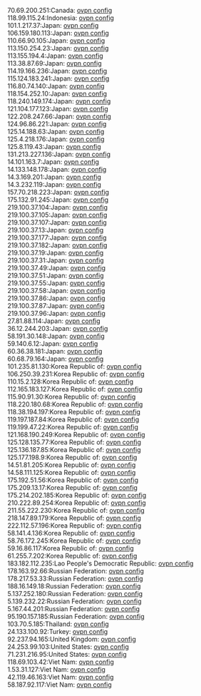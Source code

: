 70.69.200.251:Canada: [ovpn config](vpn/70_69_200_251.ovpn)  
118.99.115.24:Indonesia: [ovpn config](vpn/118_99_115_24.ovpn)  
101.1.217.37:Japan: [ovpn config](vpn/101_1_217_37.ovpn)  
106.159.180.113:Japan: [ovpn config](vpn/106_159_180_113.ovpn)  
110.66.90.105:Japan: [ovpn config](vpn/110_66_90_105.ovpn)  
113.150.254.23:Japan: [ovpn config](vpn/113_150_254_23.ovpn)  
113.155.194.4:Japan: [ovpn config](vpn/113_155_194_4.ovpn)  
113.38.87.69:Japan: [ovpn config](vpn/113_38_87_69.ovpn)  
114.19.166.236:Japan: [ovpn config](vpn/114_19_166_236.ovpn)  
115.124.183.241:Japan: [ovpn config](vpn/115_124_183_241.ovpn)  
116.80.74.140:Japan: [ovpn config](vpn/116_80_74_140.ovpn)  
118.154.252.10:Japan: [ovpn config](vpn/118_154_252_10.ovpn)  
118.240.149.174:Japan: [ovpn config](vpn/118_240_149_174.ovpn)  
121.104.177.123:Japan: [ovpn config](vpn/121_104_177_123.ovpn)  
122.208.247.66:Japan: [ovpn config](vpn/122_208_247_66.ovpn)  
124.96.86.221:Japan: [ovpn config](vpn/124_96_86_221.ovpn)  
125.14.188.63:Japan: [ovpn config](vpn/125_14_188_63.ovpn)  
125.4.218.176:Japan: [ovpn config](vpn/125_4_218_176.ovpn)  
125.8.119.43:Japan: [ovpn config](vpn/125_8_119_43.ovpn)  
131.213.227.136:Japan: [ovpn config](vpn/131_213_227_136.ovpn)  
14.101.163.7:Japan: [ovpn config](vpn/14_101_163_7.ovpn)  
14.133.148.178:Japan: [ovpn config](vpn/14_133_148_178.ovpn)  
14.3.169.201:Japan: [ovpn config](vpn/14_3_169_201.ovpn)  
14.3.232.119:Japan: [ovpn config](vpn/14_3_232_119.ovpn)  
157.70.218.223:Japan: [ovpn config](vpn/157_70_218_223.ovpn)  
175.132.91.245:Japan: [ovpn config](vpn/175_132_91_245.ovpn)  
219.100.37.104:Japan: [ovpn config](vpn/219_100_37_104.ovpn)  
219.100.37.105:Japan: [ovpn config](vpn/219_100_37_105.ovpn)  
219.100.37.107:Japan: [ovpn config](vpn/219_100_37_107.ovpn)  
219.100.37.13:Japan: [ovpn config](vpn/219_100_37_13.ovpn)  
219.100.37.177:Japan: [ovpn config](vpn/219_100_37_177.ovpn)  
219.100.37.182:Japan: [ovpn config](vpn/219_100_37_182.ovpn)  
219.100.37.19:Japan: [ovpn config](vpn/219_100_37_19.ovpn)  
219.100.37.31:Japan: [ovpn config](vpn/219_100_37_31.ovpn)  
219.100.37.49:Japan: [ovpn config](vpn/219_100_37_49.ovpn)  
219.100.37.51:Japan: [ovpn config](vpn/219_100_37_51.ovpn)  
219.100.37.55:Japan: [ovpn config](vpn/219_100_37_55.ovpn)  
219.100.37.58:Japan: [ovpn config](vpn/219_100_37_58.ovpn)  
219.100.37.86:Japan: [ovpn config](vpn/219_100_37_86.ovpn)  
219.100.37.87:Japan: [ovpn config](vpn/219_100_37_87.ovpn)  
219.100.37.96:Japan: [ovpn config](vpn/219_100_37_96.ovpn)  
27.81.88.114:Japan: [ovpn config](vpn/27_81_88_114.ovpn)  
36.12.244.203:Japan: [ovpn config](vpn/36_12_244_203.ovpn)  
58.191.30.148:Japan: [ovpn config](vpn/58_191_30_148.ovpn)  
59.140.6.12:Japan: [ovpn config](vpn/59_140_6_12.ovpn)  
60.36.38.181:Japan: [ovpn config](vpn/60_36_38_181.ovpn)  
60.68.79.164:Japan: [ovpn config](vpn/60_68_79_164.ovpn)  
101.235.81.130:Korea Republic of: [ovpn config](vpn/101_235_81_130.ovpn)  
106.250.39.231:Korea Republic of: [ovpn config](vpn/106_250_39_231.ovpn)  
110.15.2.128:Korea Republic of: [ovpn config](vpn/110_15_2_128.ovpn)  
112.165.183.127:Korea Republic of: [ovpn config](vpn/112_165_183_127.ovpn)  
115.90.91.30:Korea Republic of: [ovpn config](vpn/115_90_91_30.ovpn)  
118.220.180.68:Korea Republic of: [ovpn config](vpn/118_220_180_68.ovpn)  
118.38.194.197:Korea Republic of: [ovpn config](vpn/118_38_194_197.ovpn)  
119.197.187.84:Korea Republic of: [ovpn config](vpn/119_197_187_84.ovpn)  
119.199.47.22:Korea Republic of: [ovpn config](vpn/119_199_47_22.ovpn)  
121.168.190.249:Korea Republic of: [ovpn config](vpn/121_168_190_249.ovpn)  
125.128.135.77:Korea Republic of: [ovpn config](vpn/125_128_135_77.ovpn)  
125.136.187.85:Korea Republic of: [ovpn config](vpn/125_136_187_85.ovpn)  
125.177.198.9:Korea Republic of: [ovpn config](vpn/125_177_198_9.ovpn)  
14.51.81.205:Korea Republic of: [ovpn config](vpn/14_51_81_205.ovpn)  
14.58.111.125:Korea Republic of: [ovpn config](vpn/14_58_111_125.ovpn)  
175.192.51.56:Korea Republic of: [ovpn config](vpn/175_192_51_56.ovpn)  
175.209.13.17:Korea Republic of: [ovpn config](vpn/175_209_13_17.ovpn)  
175.214.202.185:Korea Republic of: [ovpn config](vpn/175_214_202_185.ovpn)  
210.222.89.254:Korea Republic of: [ovpn config](vpn/210_222_89_254.ovpn)  
211.55.222.230:Korea Republic of: [ovpn config](vpn/211_55_222_230.ovpn)  
218.147.89.179:Korea Republic of: [ovpn config](vpn/218_147_89_179.ovpn)  
222.112.57.196:Korea Republic of: [ovpn config](vpn/222_112_57_196.ovpn)  
58.141.4.136:Korea Republic of: [ovpn config](vpn/58_141_4_136.ovpn)  
58.76.172.245:Korea Republic of: [ovpn config](vpn/58_76_172_245.ovpn)  
59.16.86.117:Korea Republic of: [ovpn config](vpn/59_16_86_117.ovpn)  
61.255.7.202:Korea Republic of: [ovpn config](vpn/61_255_7_202.ovpn)  
183.182.112.235:Lao People's Democratic Republic: [ovpn config](vpn/183_182_112_235.ovpn)  
178.163.92.66:Russian Federation: [ovpn config](vpn/178_163_92_66.ovpn)  
178.217.53.33:Russian Federation: [ovpn config](vpn/178_217_53_33.ovpn)  
188.16.149.18:Russian Federation: [ovpn config](vpn/188_16_149_18.ovpn)  
5.137.252.180:Russian Federation: [ovpn config](vpn/5_137_252_180.ovpn)  
5.139.232.22:Russian Federation: [ovpn config](vpn/5_139_232_22.ovpn)  
5.167.44.201:Russian Federation: [ovpn config](vpn/5_167_44_201.ovpn)  
95.190.157.185:Russian Federation: [ovpn config](vpn/95_190_157_185.ovpn)  
103.70.5.185:Thailand: [ovpn config](vpn/103_70_5_185.ovpn)  
24.133.100.92:Turkey: [ovpn config](vpn/24_133_100_92.ovpn)  
92.237.94.165:United Kingdom: [ovpn config](vpn/92_237_94_165.ovpn)  
24.253.99.103:United States: [ovpn config](vpn/24_253_99_103.ovpn)  
71.231.216.95:United States: [ovpn config](vpn/71_231_216_95.ovpn)  
118.69.103.42:Viet Nam: [ovpn config](vpn/118_69_103_42.ovpn)  
1.53.31.127:Viet Nam: [ovpn config](vpn/1_53_31_127.ovpn)  
42.119.46.163:Viet Nam: [ovpn config](vpn/42_119_46_163.ovpn)  
58.187.92.117:Viet Nam: [ovpn config](vpn/58_187_92_117.ovpn)  
